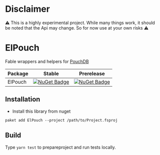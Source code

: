 # Disclaimer
:warning: This is a highly experimental project. While many things work, it should be noted that the Api may change. So for now use at your own risks :warning:

# ElPouch

Fable wrappers and helpers for [PouchDB](http://www.pouchdb.com)

Package | Stable | Prerelease
--- | --- | ---
ElPouch | [![NuGet Badge](https://buildstats.info/nuget/ElPouch)](https://www.nuget.org/packages/ElPouch/) | [![NuGet Badge](https://buildstats.info/nuget/ElPouch?includePreReleases=true)](https://www.nuget.org/packages/ElPouch/)

## Installation
- Install this library from nuget
```
paket add ElPouch --project /path/to/Project.fsproj
```

## Build

Type `yarn test` to prepareproject and run tests locally.

